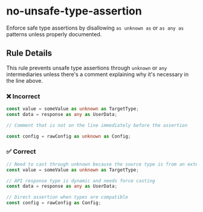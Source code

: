 # no-unsafe-type-assertion

Enforce safe type assertions by disallowing `as unknown as` or `as any as` patterns unless properly documented.

## Rule Details

This rule prevents unsafe type assertions through `unknown` or `any` intermediaries unless there's a comment explaining why it's necessary in the line above.

### ❌ Incorrect

```ts
const value = someValue as unknown as TargetType;
const data = response as any as UserData;

// Comment that is not on the line immediately before the assertion

const config = rawConfig as unknown as Config;
```

### ✅ Correct

```ts
// Need to cast through unknown because the source type is from an external library
const value = someValue as unknown as TargetType;

// API response type is dynamic and needs force casting
const data = response as any as UserData;

// Direct assertion when types are compatible
const config = rawConfig as Config;
```

